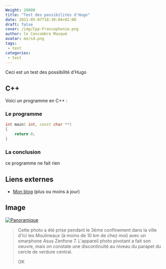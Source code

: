 ```yaml
---
Weight: 20000
title: "Test des possibilités d'Hugo"
date: 2021-05-07T18:30:04+02:00
draft: false
cover: /img/Cpp-Francophonie.png
author: le Concombre Masqué
avatar: me/sd.png
tags:
 - test
categories:
 - test
---
```


Ceci est un test des possibilité d'Hugo

<!--more-->

## C++

Voici un programme en C++ :

### Le programme

```C++
int main( int, const char **)
{
	return 0;
}
```

### La conclusion 

ce programme ne fait rien

## Liens externes

* [Mon blog](http://dubourg.name) (plus ou moins à jour)

## Image

[![Panoramique](/img/P_20210502_083349.jpg)](/img/P_20210502_083349.jpg)
> Cette photo a été prise pendant le 3ème confinement
> dans la ville d'Ici les Moulineaux (à moins de 10 km de chez moi)
> avec un smarphone Asus Zenfone 7.
> L'appareil photo pivotant a fait son oeuvre, mais on constate une discontinuité au
> niveau du parapet du cercle de verdure central.
>
> OK

